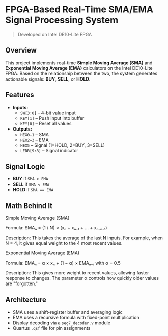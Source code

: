 # FPGA-Based Real-Time SMA/EMA Signal Processing System

> Developed on Intel DE10-Lite FPGA

## Overview

This project implements real-time **Simple Moving Average (SMA)** and **Exponential Moving Average (EMA)** calculators on the Intel DE10-Lite FPGA. Based on the relationship between the two, the system generates actionable signals: **BUY**, **SELL**, or **HOLD**.

## Features

- **Inputs:**  
  - `SW[3:0]` – 4-bit value input  
  - `KEY[1]` – Push input into buffer  
  - `KEY[0]` – Reset all values  
- **Outputs:**  
  - `HEX0–1` – SMA  
  - `HEX2–3` – EMA  
  - `HEX5` – Signal (1=HOLD, 2=BUY, 3=SELL)  
  - `LEDR[9:8]` – Signal indicator  

## Signal Logic

- **BUY** if `SMA > EMA`  
- **SELL** if `SMA < EMA`  
- **HOLD** if `SMA == EMA`

## Math Behind It

Simple Moving Average (SMA)

Formula:
SMAₙ = (1 / N) × (xₙ + xₙ₋₁ + ... + xₙ₋ₙ₊₁)

Description:
This takes the average of the last N inputs. For example, when N = 4, it gives equal weight to the 4 most recent values.

Exponential Moving Average (EMA)

Formula:
EMAₙ = α × xₙ + (1 − α) × EMAₙ₋₁
with α = 0.5

Description:
This gives more weight to recent values, allowing faster response to changes. The parameter α controls how quickly older values are "forgotten."

## Architecture

- SMA uses a shift-register buffer and averaging logic
- EMA uses a recursive formula with fixed-point multiplication
- Display decoding via a `seg7_decoder.v` module
- Quartus `.qsf` file for pin assignments
